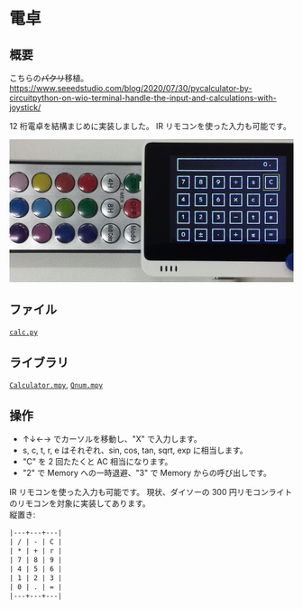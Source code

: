 # 電卓

## 概要
こちらの~~パクリ~~移植。<br/>
https://www.seeedstudio.com/blog/2020/07/30/pycalculator-by-circuitpython-on-wio-terminal-handle-the-input-and-calculations-with-joystick/

12 桁電卓を結構まじめに実装しました。
IR リモコンを使った入力も可能です。

[![YouTube](./Calculator.jpg)](https://www.youtube.com/watch?v=jnA3pM0FfNg)

## ファイル
   [`calc.py`](/CIRCUITPY/calc.py)

## ライブラリ
   [`Calculator.mpy`](/libsrc/Calculator.py), [`Qnum.mpy`](/libsrc/Qnum.py)

## 操作
- ↑↓←→ でカーソルを移動し、"X" で入力します。
- s, c, t, r, e はそれぞれ、sin, cos, tan, sqrt, exp に相当します。
- "C" を 2 回たたくと AC 相当になります。
- "2" で Memory への一時退避、"3" で Memory からの呼び出しです。

IR リモコンを使った入力も可能です。
現状、ダイソーの 300 円リモコンライトのリモコンを対象に実装してあります。<br/>
縦置き:
```
|---+---+---|
| / | - | C |
| * | + | r |
| 7 | 8 | 9 |
| 4 | 5 | 6 |
| 1 | 2 | 3 |
| 0 | . | = |
|---+---+---|
```
